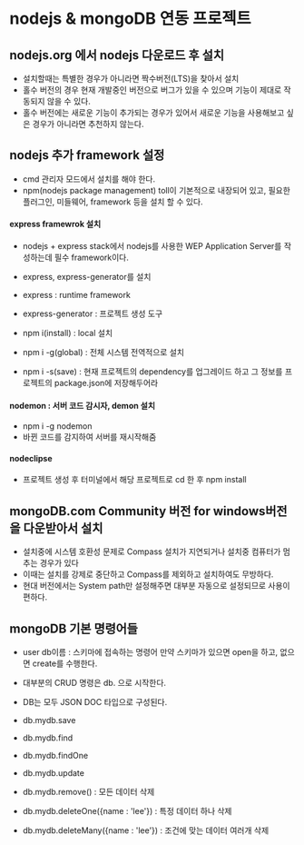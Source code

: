 # nodejs & mongoDB 연동 프로젝트

## nodejs.org 에서 nodejs 다운로드 후 설치
* 설치할때는 특별한 경우가 아니라면 짝수버전(LTS)을 찾아서 설치
* 홀수 버전의 경우 현재 개발중인 버전으로 버그가 있을 수 있으며 기능이 제대로 작동되지 않을 수 있다.
* 홀수 버전에는 새로운 기능이 추가되는 경우가 있어서 새로운 기능을 사용해보고 싶은 경우가 아니라면 추천하지 않는다.

## nodejs 추가 framework 설정
* cmd 관리자 모드에서 설치를 해야 한다.
* npm(nodejs package management) toll이 기본적으로 내장되어 있고, 필요한 플러그인, 미들웨어, framework 등을 설치 할 수 있다.

#### express framewrok 설치
* nodejs + express stack에서 nodejs를 사용한 WEP Application Server를 작성하는데 필수 framework이다.

* express, express-generator를 설치
* express : runtime framework
* express-generator : 프로젝트 생성 도구
* npm i(install) : local 설치
* npm i -g(global) : 전체 시스템 전역적으로 설치 
* npm i -s(save) : 현재 프로젝트의 dependency를 업그레이드 하고 그 정보를 프로젝트의 package.json에 저장해두어라

#### nodemon : 서버 코드 감시자, demon 설치
* npm i -g nodemon
* 바뀐 코드를 감지하여 서버를 재시작해줌

#### nodeclipse
* 프로젝트 생성 후 터미널에서 해당 프로젝트로 cd 한 후 npm install

## mongoDB.com Community 버전 for windows버전을 다운받아서 설치
* 설치중에 시스템 호환성 문제로 Compass 설치가 지연되거나 설치중 컴퓨터가 멈추는 경우가 있다
* 이때는 설치를 강제로 중단하고 Compass를 제외하고 설치하여도 무방하다.
* 현대 버전에서는 System path만 설정해주면 대부분 자동으로 설정되므로 사용이 편하다.

## mongoDB 기본 명령어들
* user db이름 : 스키마에 접속하는 명령어
	만약 스키마가 있으면 open을 하고, 없으면 create를 수행한다.
* 대부분의 CRUD 명령은 db. 으로 시작한다.
* DB는 모두 JSON DOC 타입으로 구성된다.

* db.mydb.save
* db.mydb.find
* db.mydb.findOne
* db.mydb.update
* db.mydb.remove() : 모든 데이터 삭제
* db.mydb.deleteOne({name : 'lee'}) : 특정 데이터 하나 삭제 
* db.mydb.deleteMany({name : 'lee'}) : 조건에 맞는 데이터 여러개 삭제

